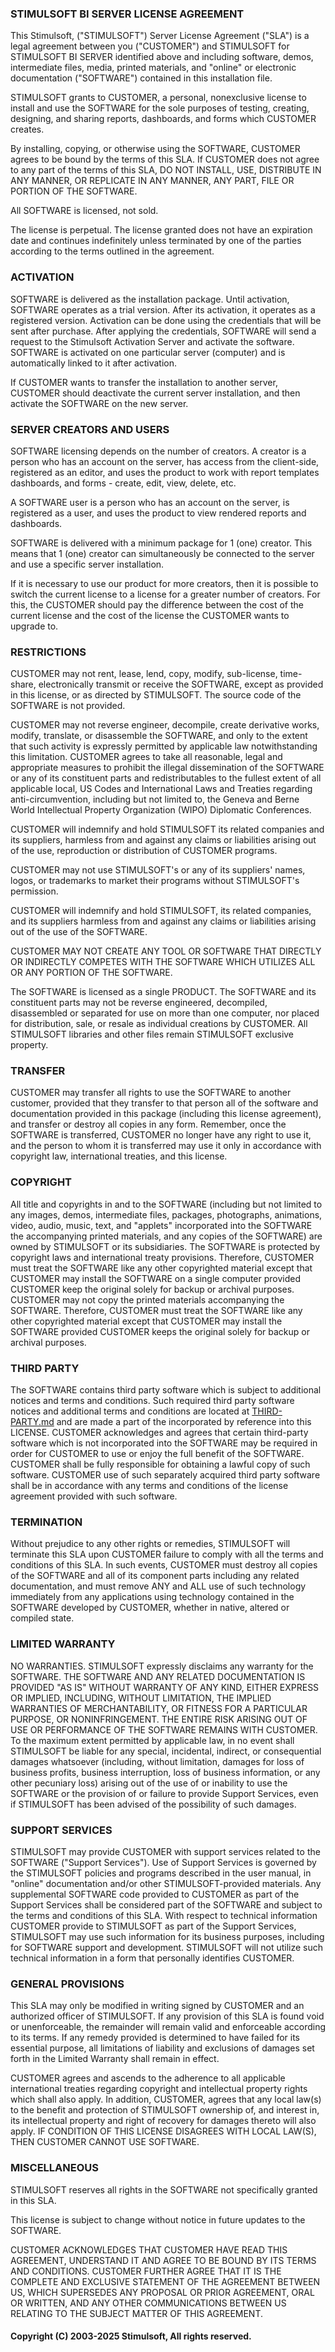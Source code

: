 ### STIMULSOFT BI SERVER LICENSE AGREEMENT

This Stimulsoft, ("STIMULSOFT") Server License Agreement ("SLA") is a legal agreement between you ("CUSTOMER") and STIMULSOFT for STIMULSOFT BI SERVER identified above and including software, demos, intermediate files, media, printed materials, and "online" or electronic documentation ("SOFTWARE") contained in this installation file.

STIMULSOFT grants to CUSTOMER, a personal, nonexclusive license to install and use the SOFTWARE for the sole purposes of testing, creating, designing, and sharing reports, dashboards, and forms which CUSTOMER creates.

By installing, copying, or otherwise using the SOFTWARE, CUSTOMER agrees to be bound by the terms of this SLA. If CUSTOMER does not agree to any part of the terms of this SLA, DO NOT INSTALL, USE, DISTRIBUTE IN ANY MANNER, OR REPLICATE IN ANY MANNER, ANY PART, FILE OR PORTION OF THE SOFTWARE.

All SOFTWARE is licensed, not sold.

The license is perpetual. The license granted does not have an expiration date and continues indefinitely unless terminated by one of the parties according to the terms outlined in the agreement.

### ACTIVATION
SOFTWARE is delivered as the installation package. Until activation, SOFTWARE operates as a trial version. After its activation, it operates as a registered version. Activation can be done using the credentials that will be sent after purchase. After applying the credentials, SOFTWARE will send a request to the Stimulsoft Activation Server and activate the software. SOFTWARE is activated on one particular server (computer) and is automatically linked to it after activation.

If CUSTOMER wants to transfer the installation to another server, CUSTOMER should deactivate the current server installation, and then activate the SOFTWARE on the new server.

### SERVER CREATORS AND USERS
SOFTWARE licensing depends on the number of creators. A creator is a person who has an account on the server, has access from the client-side, registered as an editor, and uses the product to work with report templates dashboards, and forms - create, edit, view, delete, etc.

A SOFTWARE user is a person who has an account on the server, is registered as a user, and uses the product to view rendered reports and dashboards.

SOFTWARE is delivered with a minimum package for 1 (one) creator. This means that 1 (one) creator can simultaneously be connected to the server and use a specific server installation.

If it is necessary to use our product for more creators, then it is possible to switch the current license to a license for a greater number of creators. For this, the CUSTOMER should pay the difference between the cost of the current license and the cost of the license the CUSTOMER wants to upgrade to.

### RESTRICTIONS
CUSTOMER may not rent, lease, lend, copy, modify, sub-license, time-share, electronically transmit or receive the SOFTWARE, except as provided in this license, or as directed by STIMULSOFT. The source code of the SOFTWARE is not provided.

CUSTOMER may not reverse engineer, decompile, create derivative works, modify, translate, or disassemble the SOFTWARE, and only to the extent that such activity is expressly permitted by applicable law notwithstanding this limitation. CUSTOMER agrees to take all reasonable, legal and appropriate measures to prohibit the illegal dissemination of the SOFTWARE or any of its constituent parts and redistributables to the fullest extent of all applicable local, US Codes and International Laws and Treaties regarding anti-circumvention, including but not limited to, the Geneva and Berne World Intellectual Property Organization (WIPO) Diplomatic Conferences.

CUSTOMER will indemnify and hold STIMULSOFT its related companies and its suppliers, harmless from and against any claims or liabilities arising out of the use, reproduction or distribution of CUSTOMER programs.

CUSTOMER may not use STIMULSOFT's or any of its suppliers' names, logos, or trademarks to market their programs without STIMULSOFT's permission.

CUSTOMER will indemnify and hold STIMULSOFT, its related companies, and its suppliers harmless from and against any claims or liabilities arising out of the use of the SOFTWARE.

CUSTOMER MAY NOT CREATE ANY TOOL OR SOFTWARE THAT DIRECTLY OR INDIRECTLY COMPETES WITH THE SOFTWARE WHICH UTILIZES ALL OR ANY PORTION OF THE SOFTWARE. 

The SOFTWARE is licensed as a single PRODUCT. The SOFTWARE and its constituent parts may not be reverse engineered, decompiled, disassembled or separated for use on more than one computer, nor placed for distribution, sale, or resale as individual creations by CUSTOMER. All STIMULSOFT libraries and other files remain STIMULSOFT exclusive property.

### TRANSFER
CUSTOMER may transfer all rights to use the SOFTWARE to another customer, provided that they transfer to that person all of the software and documentation provided in this package (including this license agreement), and transfer or destroy all copies in any form. Remember, once the SOFTWARE is transferred, CUSTOMER no longer have any right to use it, and the person to whom it is transferred may use it only in accordance with copyright law, international treaties, and this license.

### COPYRIGHT
All title and copyrights in and to the SOFTWARE (including but not limited to any images, demos, intermediate files, packages, photographs, animations, video, audio, music, text, and "applets" incorporated into the SOFTWARE the accompanying printed materials, and any copies of the SOFTWARE) are owned by STIMULSOFT or its subsidiaries. The SOFTWARE is protected by copyright laws and international treaty provisions. Therefore, CUSTOMER must treat the SOFTWARE like any other copyrighted material except that CUSTOMER may install the SOFTWARE on a single computer provided CUSTOMER keep the original solely for backup or archival purposes. CUSTOMER may not copy the printed materials accompanying the SOFTWARE. Therefore, CUSTOMER must treat the SOFTWARE like any other copyrighted material except that CUSTOMER may install the SOFTWARE provided CUSTOMER keeps the original solely for backup or archival purposes.

### THIRD PARTY
The SOFTWARE contains third party software which is subject to additional notices and terms and conditions. Such required third party software notices and additional terms and conditions are located at [THIRD-PARTY.md](THIRD-PARTY.md) and are made a part of the incorporated by reference into this LICENSE. CUSTOMER acknowledges and agrees that certain third-party software which is not incorporated into the SOFTWARE may be required in order for CUSTOMER to use or enjoy the full benefit of the SOFTWARE. CUSTOMER shall be fully responsible for obtaining a lawful copy of such software. CUSTOMER use of such separately acquired third party software shall be in accordance with any terms and conditions of the license agreement provided with such software.

### TERMINATION
Without prejudice to any other rights or remedies, STIMULSOFT will terminate this SLA upon CUSTOMER failure to comply with all the terms and conditions of this SLA. In such events, CUSTOMER must destroy all copies of the SOFTWARE and all of its component parts including any related documentation, and must remove ANY and ALL use of such technology immediately from any applications using technology contained in the SOFTWARE developed by CUSTOMER, whether in native, altered or compiled state.

### LIMITED WARRANTY
NO WARRANTIES. STIMULSOFT expressly disclaims any warranty for the SOFTWARE. THE SOFTWARE AND ANY RELATED DOCUMENTATION IS PROVIDED "AS IS" WITHOUT WARRANTY OF ANY KIND, EITHER EXPRESS OR IMPLIED, INCLUDING, WITHOUT LIMITATION, THE IMPLIED WARRANTIES OF MERCHANTABILITY, OR FITNESS FOR A PARTICULAR PURPOSE, OR NONINFRINGEMENT. THE ENTIRE RISK ARISING OUT OF USE OR PERFORMANCE OF THE SOFTWARE REMAINS WITH CUSTOMER. To the maximum extent permitted by applicable law, in no event shall STIMULSOFT be liable for any special, incidental, indirect, or consequential damages whatsoever (including, without limitation, damages for loss of business profits, business interruption, loss of business information, or any other pecuniary loss) arising out of the use of or inability to use the SOFTWARE or the provision of or failure to provide Support Services, even if STIMULSOFT has been advised of the possibility of such damages.

### SUPPORT SERVICES
STIMULSOFT may provide CUSTOMER with support services related to the SOFTWARE ("Support Services"). Use of Support Services is governed by the STIMULSOFT policies and programs described in the user manual, in "online" documentation and/or other STIMULSOFT-provided materials. Any supplemental SOFTWARE code provided to CUSTOMER as part of the Support Services shall be considered part of the SOFTWARE and subject to the terms and conditions of this SLA. With respect to technical information CUSTOMER provide to STIMULSOFT as part of the Support Services, STIMULSOFT may use such information for its business purposes, including for SOFTWARE support and development. STIMULSOFT will not utilize such technical information in a form that personally identifies CUSTOMER.

### GENERAL PROVISIONS
This SLA may only be modified in writing signed by CUSTOMER and an authorized officer of STIMULSOFT. If any provision of this SLA is found void or unenforceable, the remainder will remain valid and enforceable according to its terms.  If any remedy provided is determined to have failed for its essential purpose, all limitations of liability and exclusions of damages set forth in the Limited Warranty shall remain in effect.

CUSTOMER agrees and ascends to the adherence to all applicable international treaties regarding copyright and intellectual property rights which shall also apply.  In addition, CUSTOMER, agrees that any local law(s) to the benefit and protection of STIMULSOFT ownership of, and interest in, its intellectual property and right of recovery for damages thereto will also apply. IF CONDITION OF THIS LICENSE DISAGREES WITH LOCAL LAW(S), THEN CUSTOMER CANNOT USE SOFTWARE.

### MISCELLANEOUS
STIMULSOFT reserves all rights in the SOFTWARE not specifically granted in this SLA.

This license is subject to change without notice in future updates to the SOFTWARE.

CUSTOMER ACKNOWLEDGES THAT CUSTOMER HAVE READ THIS AGREEMENT, UNDERSTAND IT AND AGREE TO BE BOUND BY ITS TERMS AND CONDITIONS. CUSTOMER FURTHER AGREE THAT IT IS THE COMPLETE AND EXCLUSIVE STATEMENT OF THE AGREEMENT BETWEEN US, WHICH SUPERSEDES ANY PROPOSAL OR PRIOR AGREEMENT, ORAL OR WRITTEN, AND ANY OTHER COMMUNICATIONS BETWEEN US RELATING TO THE SUBJECT MATTER OF THIS AGREEMENT.

#### Copyright (C) 2003-2025 Stimulsoft, All rights reserved.